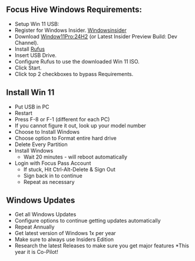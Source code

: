 ## Focus Hive Windows Requirements:

* Setup Win 11 USB:
* Register for Windows Insider. [Windowsinsider](url)
* Download [Window11Pro:24H2](url) (or Latest Insider Preview Build: Dev Channel).
* Install [Rufus](url)
* Insert USB Drive.
* Configure Rufus to use the downloaded Win 11 ISO.
* Click Start.
* Click top 2 checkboxes to bypass Requirements.

## Install Win 11

* Put USB in PC
* Restart
* Press F-8 or F-1 (different for each PC)
* If you cannot figure it out, look up your model number
* Choose to Install Windows
* Choose option to Format entire hard drive
* Delete Every Partition
* Install Windows
    * Wait 20 minutes - will reboot automatically
* Login with Focus Pass Account
    * If stuck, Hit Ctrl-Alt-Delete & Sign Out
    * Sign back in to continue
    * Repeat as necessary

## Windows Updates

* Get all Windows Updates
* Configure options to continue getting updates automatically
* Repeat Annually
* Get latest version of Windows 1x per year
* Make sure to always use Insiders Edition
* Research the latest Releases to make sure you get major features 
   *This year it is Co-Pilot!
